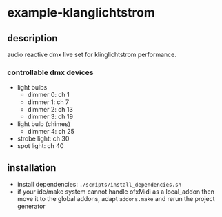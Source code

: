 # example-klanglichtstrom
## description
audio reactive dmx live set for klinglichtstrom performance. 

### controllable dmx devices
- light bulbs
    - dimmer 0: ch 1
    - dimmer 1: ch 7
    - dimmer 2: ch 13
    - dimmer 3: ch 19
- light bulb (chimes)
    - dimmer 4: ch 25
- strobe light: ch 30
- spot light: ch 40

## installation
* install dependencies: `./scripts/install_dependencies.sh`
* if your ide/make system cannot handle ofxMidi as a local_addon then move it to the global addons, adapt `addons.make` and rerun the project generator